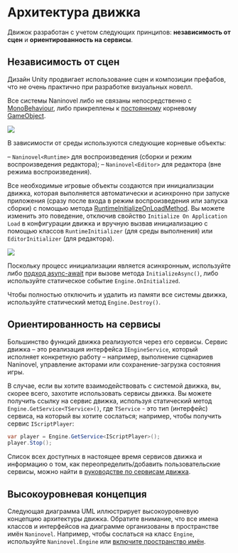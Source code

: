 # Архитектура движка

Движок разработан с учетом следующих принципов: **независимость от сцен** и **ориентированность на сервисы**.

## Независимость от сцен

Дизайн Unity продвигает использование сцен и композиции префабов, что не очень практично при разработке визуальных новелл.

Все системы Naninovel либо не связаны непосредственно с [MonoBehaviour](https://docs.unity3d.com/ScriptReference/MonoBehaviour.html), либо прикреплены к [постоянному](https://docs.unity3d.com/ScriptReference/Object.DontDestroyOnLoad.html) корневому [GameObject](https://docs.unity3d.com/ScriptReference/GameObject.html).

![](https://i.gyazo.com/9805e2ce450bc486a007cdc001f8ae13.png)

В зависимости от среды используются следующие корневые объекты:

– `Naninovel<Runtime>` для воспроизведения (сборки и режим воспроизведения редактора);
– `Naninovel<Editor>` для редактора (вне режима воспроизведения).

Все необходимые игровые объекты создаются при инициализации движка, которая выполняется автоматически и асинхронно при запуске приложения (сразу после входа в режим воспроизведения или запуска сборки) с помощью метода [RuntimeInitializeOnLoadMethod](https://docs.unity3d.com/ScriptReference/RuntimeInitializeOnLoadMethodAttribute.html). Вы можете изменить это поведение, отключив свойство `Initialize On Application Load` в конфигурации движка и вручную вызвав инициализацию с помощью классов `RuntimeInitializer` (для среды выполнения) или `EditorInitializer` (для редактора).

![](https://i.gyazo.com/f58a8af9f2f6d71286061e55fc228896.png)

Поскольку процесс инициализации является асинхронным, используйте либо [подход async-await](https://docs.microsoft.com/en-us/dotnet/csharp/programming-guide/concepts/async/) при вызове метода `InitializeAsync()`, либо используйте статическое событие `Engine.OnInitialized`.

Чтобы полностью отключить и удалить из памяти все системы движка, используйте статический метод `Engine.Destroy()`.

## Ориентированность на сервисы

Большинство функций движка реализуются через его сервисы. Сервис движка – это реализация интерфейса `IEngineService`, который исполняет конкретную работу – например, выполнение сценариев Naninovel, управление акторами или сохранение-загрузка состояния игры.

В случае, если вы хотите взаимодействовать с системой движка, вы, скорее всего, захотите использовать сервисы движка. Вы можете получить ссылку на сервис движка, используя статический метод `Engine.GetService<TService>()`, где `TService` - это тип (интерфейс) сервиса, на который вы хотите сослаться; например, чтобы получить сервис `IScriptPlayer`:

```csharp
var player = Engine.GetService<IScriptPlayer>();
player.Stop();
```
Список всех доступных в настоящее время сервисов движка и информацию о том, как переопределить/добавить пользовательские сервисы, можно найти в [руководстве по сервисам движка](/ru/guide/engine-services).

## Высокоуровневая концепция

Следующая диаграмма UML иллюстрирует высокоуровневую концепцию архитектуры движка. Обратите внимание, что все имена классов и интерфейсов на диаграмме организованы в пространстве имён `Naninovel`. Например, чтобы сослаться на класс `Engine`, используйте `Naninovel.Engine` или [включите пространство имён](https://docs.microsoft.com/en-us/dotnet/csharp/programming-guide/namespaces/using-namespaces).

<object style="width:100%; max-width:699px" data="/assets/img/engine-design.svg" type="image/svg+xml"></object>

